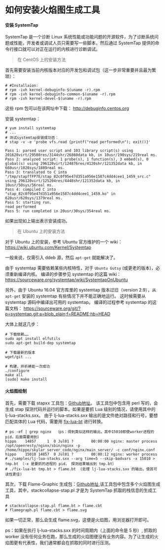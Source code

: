 # 如何安装火焰图生成工具

#### 安装 SystemTap

SystemTap 是一个诊断 Linux 系统性能或功能问题的开源软件，为了诊断系统问题或性能，开发者或调试人员只需要写一些脚本，然后通过 SystemTap 提供的命令行接口就可以对正在运行的内核进行诊断调试。

> 在 CentOS 上的安装方法

首先需要安装当前内核版本对应的开发包和调试包（这一步非常重要并且最为繁琐）：

```
# #Installaion:
# rpm -ivh kernel-debuginfo-$(uname -r).rpm
# rpm -ivh kernel-debuginfo-common-$(uname -r).rpm
# rpm -ivh kernel-devel-$(uname -r).rpm
```

这些 rpm 包可以在该网址中下载：
http://debuginfo.centos.org

安装 systemtap：

```
# yum install systemtap
# ...
# 测试systemtap安装成功否：
# stap -v -e 'probe vfs.read {printf("read performed\n"); exit()}'

Pass 1: parsed user script and 103 library script(s) using 201628virt/29508res/3144shr/26860data kb, in 10usr/190sys/219real ms.
Pass 2: analyzed script: 1 probe(s), 1 function(s), 3 embed(s), 0 global(s) using 296120virt/124876res/4120shr/121352data kb, in 660usr/1020sys/1889real ms.
Pass 3: translated to C into "/tmp/stapffFP7E/stap_82c0f95e47d351a956e1587c4dd4cee1_1459_src.c" using 296120virt/125204res/4448shr/121352data kb, in 10usr/50sys/56real ms.
Pass 4: compiled C into "stap_82c0f95e47d351a956e1587c4dd4cee1_1459.ko" in 620usr/620sys/1379real ms.
Pass 5: starting run.
read performed
Pass 5: run completed in 20usr/30sys/354real ms.
```
如果出现如上输出表示安装成功。

> 在 Ubuntu 上的安装方法

对于 Ubuntu 上的安装，参考 Ubuntu 官方维护的一个 wiki：
https://wiki.ubuntu.com/Kernel/Systemtap

一般来说，仅需引入 ddeb 源，然后 `apt-get` 就能解决了。

由于 systemtap 需要依赖某些内核特性，对于 `Ubuntu Gutsy` (或更老的版本)，必须重新编译内核。
编译的步骤参见 systemtap 的这篇 wiki：
https://sourceware.org/systemtap/wiki/SystemtapOnUbuntu

另外，由于 Ubuntu 16.04 官方库里的 systemtap 版本过旧（version 2.9），从 `apt-get` 安装的 systemtap 有些情况下并不能正确地运行。
这时候需要从 systemtap 源码中编译出可用的 systemtap。
编译的过程参考 systemtap 的这篇文档：
https://sourceware.org/git/?p=systemtap.git;a=blob_plain;f=README;hb=HEAD

大体上就这几步：
```
# 下载依赖……
sudo apt install elfutils
sudo apt-get build-dep systemtap

# 下载最新的版本
wget/git ...

# 构建，并祈祷能一次成功
./configure
make all
[sudo] make install
```

#### 火焰图绘制

首先，需要下载 stapxx 工具包：[Github地址](https://github.com/openresty/stapxx)。
该工具包中包含用 perl 写的，会生成 stap 探测代码并运行的脚本。如果是要抓 Lua 级别的情况，请使用其中的 lj-lua-stacks.sxx。
由于 lj-lua-stacks.sxx 输出的是文件绝对路径和行号，要想匹配具体的 Lua 代码，需要用 [fix-lua-bt](https://github.com/openresty/openresty-systemtap-toolkit#fix-lua-bt) 进行转换。

```
# ps -ef | grep nginx  （ps：得到类似这样的输出，其中15010即使worker进程的pid，后面需要用到）
hippo    14857     1  0 Jul01 ?        00:00:00 nginx: master process /opt/openresty/nginx/sbin/nginx -p /home/hippo/skylar_server_code/nginx/main_server/ -c conf/nginx.conf
hippo    15010 14857  0 Jul01 ?        00:00:12 nginx: worker process
# ./samples/lj-lua-stacks.sxx --arg time=5 --skip-badvars -x 15010 > tmp.bt （-x 是要抓的进程的 pid， 探测结果输出到 tmp.bt）
# ./fix-lua-bt tmp.bt > flame.bt  (处理 lj-lua-stacks.sxx 的输出，使其可读性更佳)
```

其次，下载 Flame-Graphic 生成包：[Github地址](https://github.com/brendangregg/FlameGraph),该工具包中包含多个火焰图生成工具，其中，stackcollapse-stap.pl 才是为 SystemTap 抓取的栈信息的生成工具

```
# stackcollapse-stap.pl flame.bt > flame.cbt
# flamegraph.pl flame.cbt > flame.svg
```
如果一切正常，那么会生成 flame.svg，这便是火焰图，用浏览器打开即可。

ps：如果在执行 lj-lua-stacks.sxx 的时间周期内（上面的命令是 5 秒）, 抓取的 worker 没有任何业务在跑，那么生成的火焰图便没有业务内容。为了让生成的火焰图更有代表性，我们通常都会在抓取的同时进行压测。
